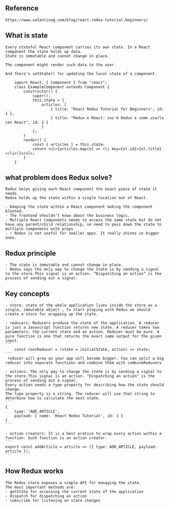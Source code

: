 ## Reference 
    https://www.valentinog.com/blog/react-redux-tutorial-beginners/
    
## What is state
    Every stateful React component carries its own state. In a React component the state holds up data.  
    State is immutable and cannot change in place.

    The component might render such data to the user.

    And there’s setState() for updating the local state of a component.
```
    import React, { Component } from "react";
    class ExampleComponent extends Component {
        constructor() {
            super();
            this.state = {
                articles: [
                    { title: "React Redux Tutorial for Beginners", id: 1 },
                    { title: "Redux e React: cos'è Redux e come usarlo con React", id: 2 }
                ]
            };
        }
        render() {
            const { articles } = this.state;
            return <ul>{articles.map(el => <li key={el.id}>{el.title}</li>)}</ul>;
        }
    }
```
    
## what problem does Redux solve?
    Redux helps giving each React component the exact piece of state it needs.
    Redux holds up the state within a single location out of React.

    - Keeping the state within a React component making the component bloated.
    - The frontend shouldn’t know about the business logic.
    - Multiple React components needs to access the same state but do not have any parent/child relationship, no need to pass down the state to multiple components with props
    - ! Redux is not useful for smaller apps. It really shines in bigger ones. 

## Redux principle
    - The state is immutable and cannot change in place.
    - Redux says the only way to change the state is by sending a signal to the store.This signal is an action. “Dispatching an action” is the process of sending out a signal.


##  Key concepts  
    - store: state of the whole application lives inside the store as a single, immutable object , to start playing with Redux we should create a store for wrapping up the state.

    - reducers: Reducers produce the state of the application. A reducer is just a Javascript function returns new state. A reducer takes two parameters: the current state and an action. Reducer must be pure. A pure function is one that returns the exact same output for the given input.
    ```
        const rootReducer = (state = initialState, action) => state;
    ```
     reducer will grow as your app will become bigger. You can split a big reducer into separate functions and combine them with combineReducers

    - actions: The only way to change the state is by sending a signal to the store.This signal is an action. "Dispatching an action" is the process of sending out a signal.
    Every action needs a type property for describing how the state should change.
    The type property is a string. The reducer will use that string to determine how to calculate the next state.
    ```
    {
        type: 'ADD_ARTICLE',
        payload: { name: 'React Redux Tutorial', id: 1 }
    }
    ```

    - action creators: It is a best pratice to wrap every action within a function. Such function is an action creator.
    ```
    export const addArticle = article => ({ type: ADD_ARTICLE, payload: article });
    ```

## How Redux works
    The Redux store exposes a simple API for managing the state. 
    The most important methods are:
    - getState for accessing the current state of the application
    - dispatch for dispatching an action
    - subscribe for listening on state changes